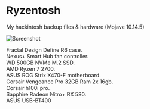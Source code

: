 # Ryzentosh

My hackintosh backup files & hardware (Mojave 10.14.5)

![Screenshot](https://github.com/kdbaustert/ryzen-hackintosh/blob/master/images/ryzentosh.jpg)

Fractal Design Define R6 case.  
Nexus+ Smart Hub fan controller.  
WD 500GB NVMe M.2 SSD.  
AMD Ryzen 7 2700.  
ASUS ROG Strix X470-F motherboard.  
Corsair Vengeance Pro 32GB Ram 2x 16gb.   
Corsair h100i pro.   
Sapphire Radeon Nitro+ RX 580.  
ASUS USB-BT400


